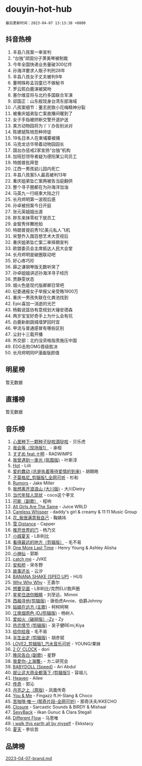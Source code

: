 # douyin-hot-hub

`最后更新时间：2023-04-07 13:13:38 +0800`

## 抖音热榜

1. 丰县八孩案一审宣判
1. “台独”顽固分子萧美琴被制裁
1. 今年全国快递业务量破300亿件
1. 孙海洋要求人贩子判刑28年
1. 丰县八孩女子丈夫被判9年
1. 董明珠称孟羽童已不做秘书
1. 罗云熙白鹿演被窝吻
1. 塞尔维亚将与北约多国联合军演
1. 邱国正：山东舰现身台湾东部海域
1. 八孩案细节：董志民致小花梅精神分裂
1. 被重庆姐弟坠亡案直播间暖到了
1. 女子手指被挤断交警开道护送
1. 美方动物园将为丫丫办告别派对
1. 陈建斌陈晓怨种师徒
1. 19名日本人在柬埔寨被捕
1. 马克龙访华带着动物园园长
1. 国台办惩戒2家宣扬“台独”机构
1. 加班怼领导者疑为德阳某公司员工
1. 特朗普批拜登
1. 江西一男孩幼儿园内死亡
1. 丰县八孩案5人最高被判13年
1. 重庆姐弟坠亡案两被告当庭翻供
1. 整个寻子圈都在为孙海洋加油
1. 马英九一行结束大陆之行
1. 长月烬明第一波观后感
1. 孙卓被拐案今日开庭
1. 张元英姐姐出道
1. 胖东来抹零权下放员工
1. 金智秀伴舞抢拍
1. 特朗普提前秀1亿美元私人飞机
1. 宋慧乔入围百想艺术大赏视后
1. 重庆姐弟坠亡案二审择期宣判
1. 欧盟委员会主席抵达人民大会堂
1. 长月烬明是破圈联动吧
1. 好心疼巧珍
1. 薛之谦钢琴版无数听哭了
1. 孙卓姐姐讲述孙海洋寻子经历
1. 贾静雯状态
1. 烟火色是现代版卿卿日常吧
1. 纪委通报女子举报父亲受贿1900万
1. 重庆一男孩失联在化粪池找到
1. Epic喜加一消逝的光芒
1. 杨毅说篮协有意规划大锤安德森
1. 两岁宝宝好奇手上为什么会有坑
1. 白鹿新剧跳城墙梦回时宜
1. 甲流与普通感冒有哪些区别
1. 尘封十三载开播
1. 外交部：北约没资格指责施压中国
1. EDG击败OMG晋级胜决
1. 长月烬明同IP漫画版颜值

## 明星榜

暂无数据

## 直播榜

暂无数据

## 音乐榜

1. [心里种下一颗种子哒啦滴哒啦]() - 贝乐虎
1. [我会等（现场版1）]() - 承桓
1. [すずめ feat.十明]() - RADWIMPS
1. [我曾遇到一束光 (氛围版)]() - 叶斯淳
1. [Hot](https://sf3-cdn-tos.douyinstatic.com/obj/tos-cn-ve-2774/a63be641febf4335a8996c8a877dee1c) - Liili
1. [爱的蠢动 (总是执着等待爱情的到来)](https://sf6-cdn-tos.douyinstatic.com/obj/tos-cn-ve-2774/osB9AW8xohlGrsNUX9GNAfK4bzdzSxIPVq7gIw) - 胡期皓
1. [子莫格尼_剪辑版1_全网可听](https://sf6-cdn-tos.douyinstatic.com/obj/tos-cn-ve-2774/okgjBiZZDqmeFfACngDQ48okZJ9knBMDtbwo8Q) - 杉和
1. [Rumors](https://sf3-cdn-tos.douyinstatic.com/obj/tos-cn-ve-2774/o81jReDoQBgklaFbYp8Qo44ZAUKfktC4nBFZTy) - Jake Miller
1. [我想离开浪浪山 (大川版)]() - 大川Dietry
1. [当代年轻人现状]() - coco这个李文
1. [可能（副歌）](https://sf3-cdn-tos.douyinstatic.com/obj/tos-cn-ve-2774/cde1731888894259b333569393c2fb51) - 程响
1. [All Girls Are The Same]() - Juice WRLD
1. [Careless Whisper](https://sf6-cdn-tos.douyinstatic.com/obj/tos-cn-ve-2774/21704ef7a1204caeaad8d60c78671a06) - daddy's girl & creamy & 11:11 Music Group
1. [花_我很满意我自己](https://sf3-cdn-tos.douyinstatic.com/obj/tos-cn-ve-2774/o4zXRD9QFb0odJPH21g8DzRfQCsbZd9fOAnXaf) - 鞠婧祎
1. [雪 Distance](https://sf6-cdn-tos.douyinstatic.com/obj/tos-cn-ve-2774/oEC6ofzrsWAXLUBquIhIKiABUGbwVL0QByNUyw) - Capper
1. [推开世界的门]() - 杨乃文
1. [小城夏天]() - LBI利比
1. [看得最远的地方（剪辑版）](https://sf3-cdn-tos.douyinstatic.com/obj/tos-cn-ve-2774/7e3cdc91401846d0a5a08ac34c7105ad) - 毛不易
1. [One More Last Time](https://sf6-cdn-tos.douyinstatic.com/obj/tos-cn-ve-2774/oAzTlo0LUAdCAIhjktsKWcLAEUKmZwGcOoB1fy) - Henry Young & Ashley Alisha
1. [小神仙]() - 郭斯
1. [catch me]() - JVKE
1. [安和桥]() - 宋冬野
1. [故事还长]() - 云汐
1. [BANANA SHAKE (SPED UP)](https://sf3-cdn-tos.douyinstatic.com/obj/tos-cn-ve-2774/oIBd1j8BIJJhtEfZb6UOHOCQAhgtpYA3EPeILz) - HUS
1. [Why Why Why]() - 王嘉尔
1. [想要见面]() - LBI利比/克然ELI/救声圈
1. [星星住进你眼睛]() - 刘至远、Mimmi
1. [西厢寻他(剪辑版)](https://sf6-cdn-tos.douyinstatic.com/obj/tos-cn-ve-2774/oUsAVfAQKlRNxEv5qxvIB8o5qmIWUcXbzJKJhw) - 唐伯虎Annie、伯爵Johnny
1. [姑娘在远方 (主歌)]() - 柯柯柯啊
1. [江南烟雨色 (DJ剪辑版)](https://sf3-cdn-tos.douyinstatic.com/obj/tos-cn-ve-2774/ocle8PKQeJ58Dcq2aAnTAgIqwAz6EFs4HoNCKe) - 杨树人
1. [爱如火（破碎版）-Zy]() - Zy
1. [热恋情节 (剪辑版)]() - 吴子健REmi,Kiya
1. [给你给我]() - 毛不易
1. [半生出走 (剪辑版)]() - 胡彦斌
1. [LOVE2_剪辑版1_汽水音乐可听]() - YOUNG/果妹
1. [2 O' CLOCK](https://sf6-cdn-tos.douyinstatic.com/obj/tos-cn-ve-2774/3565890a419c4ad8aa3481fc03437bcf) - dori
1. [晚风告白 (副歌)]() - 星野
1. [我愛你-上海蟹-](https://sf3-cdn-tos.douyinstatic.com/obj/tos-cn-ve-2774/7cc6d91d8fb54e6194eabea288d60d9f) - カニ研究会
1. [BABYDOLL (Speed)](https://sf6-cdn-tos.douyinstatic.com/obj/tos-cn-ve-2774/f86004ee955c490ab8477e6ba7ca5859) - Ari Abdul
1. [就让这大雨全都落下 (剪辑版1)]() - 容祖儿
1. [Heaven](https://sf3-cdn-tos.douyinstatic.com/obj/tos-cn-ve-2774/oYeNfUaiKKP4umZfAh40h7AP623iAXfHG1F2HQ) - Ailee
1. [传奇]() - 郭沁
1. [月亮之上（原版)]() - 凤凰传奇
1. [You & Me]() - Fingazz ft.H-Slang & Choco
1. [苦咖啡·唯一 (那奇片段-全网可听)]() - 那奇沃夫/KKECHO
1. [Closure](https://sf3-cdn-tos.douyinstatic.com/obj/tos-cn-ve-2774/84f7422b29f94b78a5f3b0386275db35) - Sarcastic Sounds & BIRDY & Mishaal
1. [SexyBack](https://sf6-cdn-tos.douyinstatic.com/obj/tos-cn-ve-2774/198758899dd54359be21c9bf47326c90) - ilkan Gunuc & Clara Stegall
1. [Different Flow]() - 马思唯
1. [i walk this earth all by myself](https://sf3-cdn-tos.douyinstatic.com/obj/tos-cn-ve-2774/c751e38547b548b389ff6e1b9203b1de) - Ekkstacy
1. [夏天]() - 李玖哲

## 品牌榜

[2023-04-07-brand.md](2023-04-07-brand.md)

